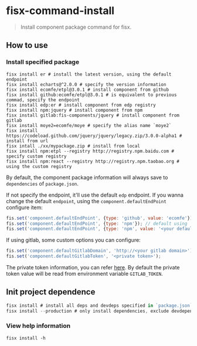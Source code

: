 fisx-command-install
========

> Install component package command for fisx.


## How to use

### Install specified package

```shell
fisx install er # install the latest version, using the default endpoint
fisx install echarts@^2.0.0 # specify the version information
fisx install ecomfe/etpl@3.0.1 # install component from github
fisx install github:ecomfe/etpl@3.0.1 # is equivalent to previous commad, specify the endpoint
fisx install edp:er # install component from edp registry
fisx install npm:jquery # install component from npm
fisx install gitlab:fis-components/jquery # install component from gitlab
fisx install moye2=ecomfe/moye # specify the alias name `moye2`
fisx install https://codeload.github.com/jquery/jquery/legacy.zip/3.0.0-alpha1 # install from url
fisx intall ./xx/mypackage.zip # install from local
fisx install npm:etpl --registry http://registry.npm.baidu.com # specify custom registry
fisx install npm:react --registry http://registry.npm.taobao.org # using the custom registry
```

By default, the component package information will always save to `dependencies` of `package.json`.

If not specify the endpoint, it'll use the default `edp` endpoint. If you wanna change the default `endpoint`, using the `component.defaultEndPoint` configure item:

```javascript
fis.set('component.defaultEndPoint', {type: 'github', value: 'ecomfe'});
fis.set('component.defaultEndPoint', {type: 'npm'}); // default using `http://registry.npmjs.org`
fis.set('component.defaultEndPoint', {type: 'npm', value: '<your default registry>'});
```

If using gitlab, some custom options you can configure:

```javascript
fis.set('component.defaultGitlabDomain', 'http://<your gitlab domain>');
fis.set('component.defaultGitlabToken', '<private token>');
```

The private token information, you can refer [here](http://doc.gitlab.com/ce/ci/api/README.html). By default the private token value will be read from environment variable `GITLAB_TOKEN`. 

## Init project dependence

```javascript
fisx install # install all deps and devdeps specified in `package.json`
fisx install --production # only install dependencies, exclude devdependencies
```

### View help information

```shell
fisx install -h
```

